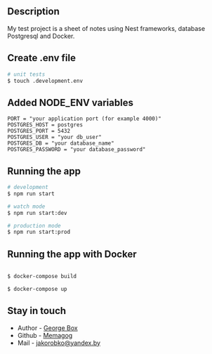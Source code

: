 ## Description

My test project is a sheet of notes using Nest frameworks, database Postgresql and Docker.
## Create .env file

```bash
# unit tests
$ touch .development.env
```

## Added NODE_ENV variables

```
PORT = "your application port (for example 4000)"
POSTGRES_HOST = postgres
POSTGRES_PORT = 5432
POSTGRES_USER = "your db_user"
POSTGRES_DB = "your database_name"
POSTGRES_PASSWORD = "your database_password"

```

## Running the app

```bash
# development
$ npm run start

# watch mode
$ npm run start:dev

# production mode
$ npm run start:prod
```

## Running the app with Docker 

```bash

$ docker-compose build

$ docker-compose up

```

## Stay in touch

- Author - [George Box](https://vk.com/d_memagog)
- Github - [Memagog](https://github.com/Memagog)
- Mail - [jakorobko@yandex.by](jakorobko@yandex.by)

